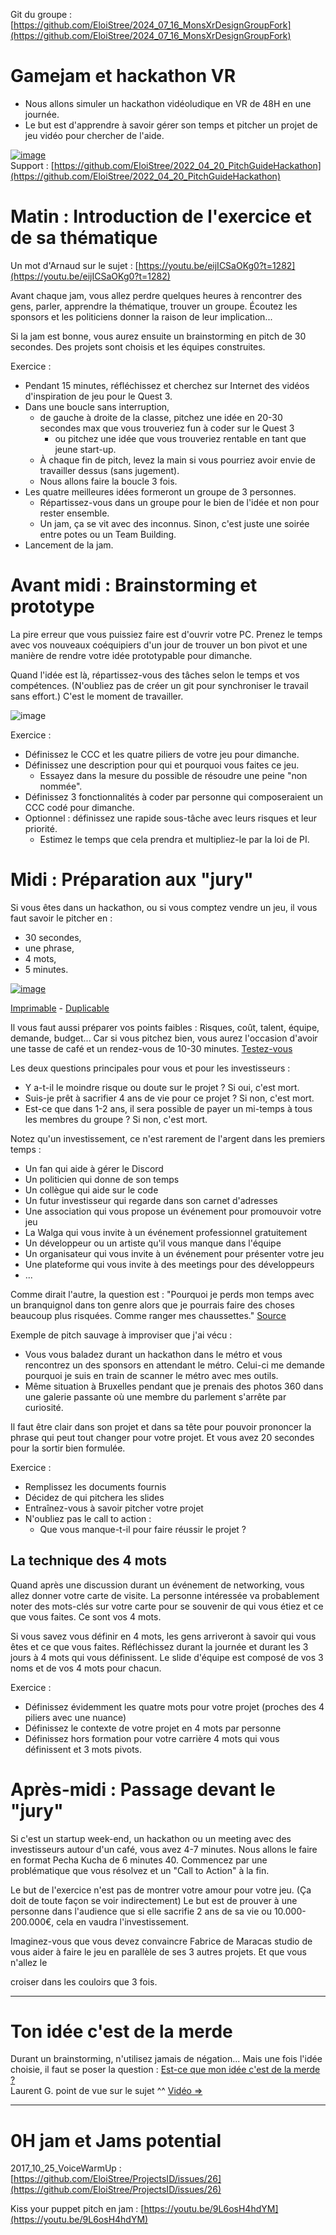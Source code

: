 

Git du groupe : [https://github.com/EloiStree/2024_07_16_MonsXrDesignGroupFork](https://github.com/EloiStree/2024_07_16_MonsXrDesignGroupFork)

# Gamejam et hackathon VR

- Nous allons simuler un hackathon vidéoludique en VR de 48H en une journée.
- Le but est d'apprendre à savoir gérer son temps et pitcher un projet de jeu vidéo pour chercher de l'aide.

[![image](https://github.com/EloiStree/2024_07_16_MonsXrDesign/assets/20149493/12fa1dc1-0553-40c7-917e-c8d6b71c7ba6)](https://github.com/EloiStree/2022_04_20_PitchGuideHackathon)  
Support : [https://github.com/EloiStree/2022_04_20_PitchGuideHackathon](https://github.com/EloiStree/2022_04_20_PitchGuideHackathon)

# Matin : Introduction de l'exercice et de sa thématique

Un mot d'Arnaud sur le sujet : [https://youtu.be/eijICSaOKg0?t=1282](https://youtu.be/eijICSaOKg0?t=1282)

Avant chaque jam, vous allez perdre quelques heures à rencontrer des gens, parler, apprendre la thématique, trouver un groupe. Écoutez les sponsors et les politiciens donner la raison de leur implication...

Si la jam est bonne, vous aurez ensuite un brainstorming en pitch de 30 secondes. Des projets sont choisis et les équipes construites.

Exercice :
- Pendant 15 minutes, réfléchissez et cherchez sur Internet des vidéos d'inspiration de jeu pour le Quest 3.
- Dans une boucle sans interruption,
  - de gauche à droite de la classe, pitchez une idée en 20-30 secondes max que vous trouveriez fun à coder sur le Quest 3
    - ou pitchez une idée que vous trouveriez rentable en tant que jeune start-up.
  - À chaque fin de pitch, levez la main si vous pourriez avoir envie de travailler dessus (sans jugement).
  - Nous allons faire la boucle 3 fois.
- Les quatre meilleures idées formeront un groupe de 3 personnes.
  - Répartissez-vous dans un groupe pour le bien de l'idée et non pour rester ensemble.
  - Un jam, ça se vit avec des inconnus. Sinon, c'est juste une soirée entre potes ou un Team Building.
- Lancement de la jam.

# Avant midi : Brainstorming et prototype

La pire erreur que vous puissiez faire est d'ouvrir votre PC. Prenez le temps avec vos nouveaux coéquipiers d'un jour de trouver un bon pivot et une manière de rendre votre idée prototypable pour dimanche.

Quand l'idée est là, répartissez-vous des tâches selon le temps et vos compétences. (N'oubliez pas de créer un git pour synchroniser le travail sans effort.) C'est le moment de travailler.

![image](https://github.com/EloiStree/2024_07_16_MonsXrDesign/assets/20149493/1df49618-df1e-44eb-bd71-d10d94425beb)

Exercice :
- Définissez le CCC et les quatre piliers de votre jeu pour dimanche.
- Définissez une description pour qui et pourquoi vous faites ce jeu.
  - Essayez dans la mesure du possible de résoudre une peine "non nommée".
- Définissez 3 fonctionnalités à coder par personne qui composeraient un CCC codé pour dimanche.
- Optionnel : définissez une rapide sous-tâche avec leurs risques et leur priorité.
  - Estimez le temps que cela prendra et multipliez-le par la loi de PI.

# Midi : Préparation aux "jury"

Si vous êtes dans un hackathon, ou si vous comptez vendre un jeu, il vous faut savoir le pitcher en :
- 30 secondes,
- une phrase,
- 4 mots,
- 5 minutes.

[![image](https://github.com/EloiStree/2024_07_16_MonsXrDesign/assets/20149493/7351ab85-31b8-4a17-bb3f-65478403167a)](https://docs.google.com/document/d/1o2ntgIW57bmzmtvIIwd7ImXKFV9YSA9Qi1Ppqkh389I/edit#heading=h.5dez4xf50z06)

[Imprimable](https://github.com/EloiStree/2022_04_20_PitchGuideHackathon/blob/main/Pocket%20Coach_%20Pitch%20%26%20Tips.pdf) - [Duplicable](https://docs.google.com/document/d/1o2ntgIW57bmzmtvIIwd7ImXKFV9YSA9Qi1Ppqkh389I/edit#heading=h.5dez4xf50z06)

Il vous faut aussi préparer vos points faibles : Risques, coût, talent, équipe, demande, budget...
Car si vous pitchez bien, vous aurez l'occasion d'avoir une tasse de café et un rendez-vous de 10-30 minutes.
[Testez-vous](https://docs.google.com/spreadsheets/d/1Gs_6G_CeJOPihLF09ywC1yAFu7nMh4r602sboStd5zs/edit?gid=1911286289#gid=1911286289)

Les deux questions principales pour vous et pour les investisseurs :
- Y a-t-il le moindre risque ou doute sur le projet ? Si oui, c'est mort.
- Suis-je prêt à sacrifier 4 ans de vie pour ce projet ? Si non, c'est mort.
- Est-ce que dans 1-2 ans, il sera possible de payer un mi-temps à tous les membres du groupe ? Si non, c'est mort.

Notez qu'un investissement, ce n'est rarement de l'argent dans les premiers temps :
- Un fan qui aide à gérer le Discord
- Un politicien qui donne de son temps
- Un collègue qui aide sur le code
- Un futur investisseur qui regarde dans son carnet d'adresses
- Une association qui vous propose un événement pour promouvoir votre jeu
- La Walga qui vous invite à un événement professionnel gratuitement
- Un développeur ou un artiste qu'il vous manque dans l'équipe
- Un organisateur qui vous invite à un événement pour présenter votre jeu
- Une plateforme qui vous invite à des meetings pour des développeurs
- ...

Comme dirait l'autre, la question est :
"Pourquoi je perds mon temps avec un branquignol dans ton genre alors que je pourrais faire des choses beaucoup plus risquées. Comme ranger mes chaussettes." [Source](https://youtu.be/tAsttAXoOZM?t=111)

Exemple de pitch sauvage à improviser que j'ai vécu :
- Vous vous baladez durant un hackathon dans le métro et vous rencontrez un des sponsors en attendant le métro.
Celui-ci me demande pourquoi je suis en train de scanner le métro avec mes outils.
- Même situation à Bruxelles pendant que je prenais des photos 360 dans une galerie passante où une membre du parlement s'arrête par curiosité.

Il faut être clair dans son projet et dans sa tête pour pouvoir prononcer la phrase qui peut tout changer pour votre projet.
Et vous avez 20 secondes pour la sortir bien formulée.

Exercice :
- Remplissez les documents fournis
- Décidez de qui pitchera les slides
- Entraînez-vous à savoir pitcher votre projet
- N'oubliez pas le call to action :
  - Que vous manque-t-il pour faire réussir le projet ?

## La technique des 4 mots

Quand après une discussion durant un événement de networking, vous allez donner votre carte de visite. La personne intéressée va probablement noter des mots-clés sur votre carte pour se souvenir de qui vous étiez et ce que vous faites. Ce sont vos 4 mots.

Si vous savez vous définir en 4 mots, les gens arriveront à savoir qui vous êtes et ce que vous faites.
Réfléchissez durant la journée et durant les 3 jours à 4 mots qui vous définissent. Le slide d'équipe est composé de vos 3 noms et de vos 4 mots pour chacun.

Exercice :
- Définissez évidemment les quatre mots pour votre projet (proches des 4 piliers avec une nuance)
- Définissez le contexte de votre projet en 4 mots par personne
- Définissez hors formation pour votre carrière 4 mots qui vous définissent et 3 mots pivots.

# Après-midi : Passage devant le "jury"

Si c'est un startup week-end, un hackathon ou un meeting avec des investisseurs autour d'un café, vous avez 4-7 minutes. Nous allons le faire en format Pecha Kucha de 6 minutes 40. Commencez par une problématique que vous résolvez et un "Call to Action" à la fin.

Le but de l'exercice n'est pas de montrer votre amour pour votre jeu. (Ça doit de toute façon se voir indirectement)
Le but est de prouver à une personne dans l'audience que si elle sacrifie 2 ans de sa vie ou 10.000-200.000€, cela en vaudra l'investissement.

Imaginez-vous que vous devez convaincre Fabrice de Maracas studio de vous aider à faire le jeu en parallèle de ses 3 autres projets. Et que vous n'allez le

 croiser dans les couloirs que 3 fois.

-----------

# Ton idée c'est de la merde

Durant un brainstorming, n'utilisez jamais de négation...
Mais une fois l'idée choisie, il faut se poser la question :
[Est-ce que mon idée c'est de la merde ?](https://www.youtube.com/watch?v=Zp4iBEnoDro)  
Laurent G. point de vue sur le sujet ^^ [Vidéo =>](https://youtu.be/eijICSaOKg0?t=1305)

----------------

# 0H jam et Jams potential

2017_10_25_VoiceWarmUp : [https://github.com/EloiStree/ProjectsID/issues/26](https://github.com/EloiStree/ProjectsID/issues/26)

Kiss your puppet pitch en jam : [https://youtu.be/9L6osH4hdYM](https://youtu.be/9L6osH4hdYM)
